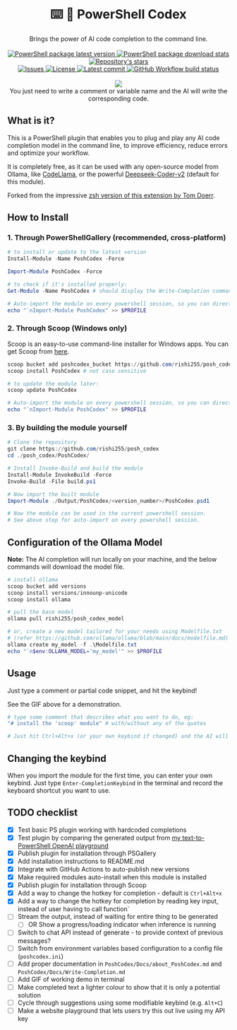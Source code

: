 <html>
<h1 align="center">⌨️ 🦾 PowerShell Codex</h1>

<div align="center">
  Brings the power of AI code completion to the command line.
</div>

<br/>

<div align="center">
  <a href="https://www.powershellgallery.com/packages/PoshCodex">
    <img
        src="https://img.shields.io/powershellgallery/v/PoshCodex?colorA=2c2837&style=for-the-badge"
        alt="PowerShell package latest version"
    />
  </a>
  <a href="https://www.powershellgallery.com/packages/PoshCodex">
    <img
      src="https://img.shields.io/powershellgallery/dt/PoshCodex?colorA=2c2837&style=for-the-badge"
      alt="PowerShell package download stats"
    />
  </a>
  <a href="https://github.com/rishi255/posh_codex/stargazers">
    <img
      src="https://img.shields.io/github/stars/rishi255/posh_codex?colorA=2c2837&style=for-the-badge"
      alt="Repository's stars"
    />
  </a>
  <br />
  <a href="https://github.com/rishi255/posh_codex/issues">
    <img
      src="https://img.shields.io/github/issues-raw/rishi255/posh_codex?colorA=2c2837&style=for-the-badge"
      alt="Issues"
    />
  </a>
  <a href="https://github.com/rishi255/posh_codex/blob/main/LICENSE">
    <img
      src="https://img.shields.io/github/license/rishi255/posh_codex?colorA=2c2837&style=for-the-badge"
      alt="License"
    />
  </a>
  <a href="https://github.com/rishi255/posh_codex/commits/main">
    <img
      src="https://img.shields.io/github/last-commit/rishi255/posh_codex/main?colorA=2c2837&style=for-the-badge"
      alt="Latest commit"
    />
  </a>
  <a href="https://github.com/rishi255/posh_codex">
    <img
      src="https://img.shields.io/github/actions/workflow/status/rishi255/posh_codex/main.yml?branch=main&colorA=2c2837&style=for-the-badge"
      alt="GitHub Workflow build status"
    />
  </a>
</div>
<br/>
<div align="center">
  <img
    src="assets/PoshCodex_Demo.gif"
  />
  <div align="center">
    You just need to write a comment or variable name and the AI will write the
    corresponding code.
  </div>
</div>
</html>

## What is it?

This is a PowerShell plugin that enables you to plug and play any AI code completion model in the command line, to improve efficiency, reduce errors and optimize your workflow.

It is completely free, as it can be used with any open-source model from Ollama, like [CodeLlama](https://ollama.com/library/codellama), or the powerful [Deepseek-Coder-v2](https://ollama.com/library/deepseek-coder:6.7b) (default for this module).

Forked from the impressive [zsh version of this extension by Tom Doerr](https://github.com/tom-doerr/zsh_codex).

## How to Install

### 1. Through PowerShellGallery (recommended, cross-platform)

```powershell
# to install or update to the latest version
Install-Module -Name PoshCodex -Force

Import-Module PoshCodex -Force

# to check if it's installed properly:
Get-Module -Name PoshCodex # should display the Write-Completion command

# Auto-import the module on every powershell session, so you can directly use the keybind for completion:
echo "`nImport-Module PoshCodex" >> $PROFILE
```

### 2. Through Scoop (Windows only)

Scoop is an easy-to-use command-line installer for Windows apps. You can get Scoop from [here](https://scoop.sh/).

```powershell
scoop bucket add poshcodex_bucket https://github.com/rishi255/posh_codex
scoop install PoshCodex # not case sensitive

# to update the module later:
scoop update PoshCodex

# Auto-import the module on every powershell session, so you can directly use the keybind for completion:
echo "`nImport-Module PoshCodex" >> $PROFILE
```

### 3. By building the module yourself

```powershell
# Clone the repository
git clone https://github.com/rishi255/posh_codex
cd ./posh_codex/PoshCodex/

# Install Invoke-Build and build the module
Install-Module InvokeBuild -Force
Invoke-Build -File build.ps1

# Now import the built module
Import-Module ./Output/PoshCodex/<version_number>/PoshCodex.psd1

# Now the module can be used in the current powershell session.
# See above step for auto-import on every powershell session.
```

## Configuration of the Ollama Model

**Note:** The AI completion will run locally on your machine, and the below commands will download the model file.

```powershell
# install ollama
scoop bucket add versions
scoop install versions/innounp-unicode
scoop install ollama

# pull the base model
ollama pull rishi255/posh_codex_model

# or, create a new model tailored for your needs using Modelfile.txt
# (refer https://github.com/ollama/ollama/blob/main/docs/modelfile.md)
ollama create my_model -f .\Modelfile.txt
echo "`n$env:OLLAMA_MODEL='my_model'" >> $PROFILE
```

## Usage

Just type a comment or partial code snippet, and hit the keybind!

See the GIF above for a demonstration.

```powershell
# type some comment that describes what you want to do, eg:
"# install the 'scoop' module" # with/without any of the quotes

# Just hit Ctrl+Alt+x (or your own keybind if changed) and the AI will write the corresponding code for you.
```

## Changing the keybind

When you import the module for the first time, you can enter your own keybind. Just type `Enter-CompletionKeybind` in the terminal and record the keyboard shortcut you want to use.

## TODO checklist

- [x] Test basic PS plugin working with hardcoded completions
- [x] Test plugin by comparing the generated output from [my text-to-PowerShell OpenAI playground](https://platform.openai.com/playground/chat?models=gpt-3.5-turbo-0125&preset=4FqkeG4WQuIPfOUS6cvXQfQR)
- [x] Publish plugin for installation through PSGallery
- [x] Add installation instructions to README.md
- [x] Integrate with GitHub Actions to auto-publish new versions
- [x] Make required modules auto-install when this module is installed
- [x] Publish plugin for installation through Scoop
- [x] Add a way to change the hotkey for completion - default is `Ctrl+Alt+x`
- [x] Add a way to change the hotkey for completion by reading key input, instead of user having to call function`
- [ ] Stream the output, instead of waiting for entire thing to be generated
  - [ ] OR Show a progress/loading indicator when inference is running
- [ ] Switch to chat API instead of generate - to provide context of previous messages?
- [ ] Switch from environment variables based configuration to a config file (`poshcodex.ini`)
- [ ] Add proper documentation in `PoshCodex/Docs/about_PoshCodex.md` and `PoshCodex/Docs/Write-Completion.md`
- [ ] Add GIF of working demo in terminal
- [ ] Make completed text a lighter colour to show that it is only a potential solution
- [ ] Cycle through suggestions using some modifiable keybind (e.g. `Alt+C`)
- [ ] Make a website playground that lets users try this out live using my API key
